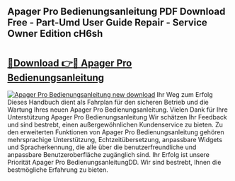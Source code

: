 ## Apager Pro Bedienungsanleitung PDF Download Free - Part-Umd User Guide Repair - Service Owner Edition cH6sh

# <h2><a href="http://df1977.blite.top/?on=Apager+Pro+Bedienungsanleitung">🔗Download 👉🔴 Apager Pro Bedienungsanleitung</a></h2>

[![Apager Pro Bedienungsanleitung new download](https://i.imgur.com/lujVjoI.png)](http://df1977.blite.top/?on=Apager+Pro+Bedienungsanleitung)
Ihr Weg zum Erfolg Dieses Handbuch dient als Fahrplan für den sicheren Betrieb und die Wartung Ihres neuen Apager Pro Bedienungsanleitung. Vielen Dank für Ihre Unterstützung Apager Pro Bedienungsanleitung Wir schätzen Ihr Feedback und sind bestrebt, einen außergewöhnlichen Kundenservice zu bieten. Zu den erweiterten Funktionen von Apager Pro Bedienungsanleitung gehören mehrsprachige Unterstützung, Echtzeitübersetzung, anpassbare Widgets und Spracherkennung, die alle über die benutzerfreundliche und anpassbare Benutzeroberfläche zugänglich sind. Ihr Erfolg ist unsere Priorität Apager Pro BedienungsanleitungDD. Wir sind bestrebt, Ihnen die bestmögliche Erfahrung zu bieten.
